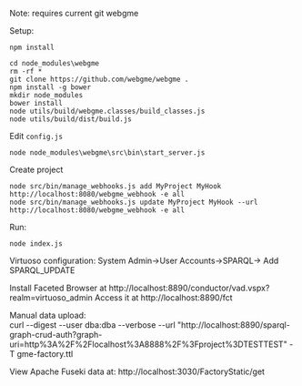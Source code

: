 
Note: requires current git webgme

Setup:

    npm install

    cd node_modules\webgme
    rm -rf *
    git clone https://github.com/webgme/webgme .
    npm install -g bower
    mkdir node_modules
    bower install
    node utils/build/webgme.classes/build_classes.js
    node utils/build/dist/build.js

Edit `config.js`

    node node_modules\webgme\src\bin\start_server.js

Create project

    node src/bin/manage_webhooks.js add MyProject MyHook http://localhost:8080/webgme_webhook -e all
    node src/bin/manage_webhooks.js update MyProject MyHook --url http://localhost:8080/webgme_webhook -e all

Run:

    node index.js

Virtuoso configuration:
System Admin->User Accounts->SPARQL-> Add SPARQL_UPDATE

Install Faceted Browser at http://localhost:8890/conductor/vad.vspx?realm=virtuoso_admin
Access it at http://localhost:8890/fct

Manual data upload:  
curl --digest --user dba:dba --verbose --url "http://localhost:8890/sparql-graph-crud-auth?graph-uri=http%3A%2F%2Flocalhost%3A8888%2F%3Fproject%3DTESTTEST" -T gme-factory.ttl

View Apache Fuseki data at:
http://localhost:3030/FactoryStatic/get
